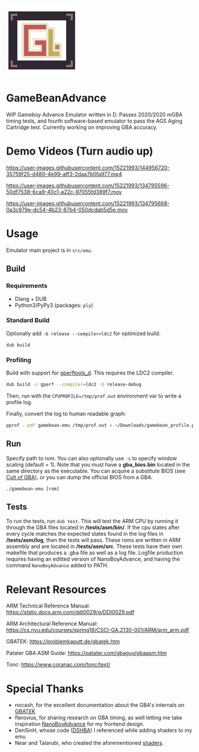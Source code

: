 ![icon](media/icon.png)



# GameBeanAdvance
WIP Gameboy Advance Emulator written in D. Passes 2020/2020 mGBA timing tests, and fourth software-based emulator to pass the AGS Aging Cartridge test. Currently working on improving GBA accuracy.

# Demo Videos (Turn audio up)

https://user-images.githubusercontent.com/15221993/144956720-35759f25-d480-4e99-aff3-2daa7b0fa977.mp4


https://user-images.githubusercontent.com/15221993/134795596-50df7538-6ca9-40c1-a22c-97055fd389f7.mov


https://user-images.githubusercontent.com/15221993/134795668-0a3c979e-dc54-4b23-87b4-050dcdab5d5e.mov


# Usage
Emulator main project is in `src/emu`.

## Build

### Requirements
+ Dlang + DUB
+ Python3/PyPy3 (packages: `ply`)

### Standard Build

Optionally add `-b release --compiler=ldc2` for optimized build.

```
dub build
```

### Profiling

Build with support for [gperftools_d](https://github.com/prasunanand/gperftools_d). This requires the LDC2 compiler.

```sh
dub build -c gperf --compiler=ldc2 -b release-debug
```

Then, run with the `CPUPROFILE=/tmp/prof.out` environment var to write a profile log.

Finally, convert the log to human readable graph:
```sh
pprof --pdf gamebean-emu /tmp/prof.out > ~/Downloads/gamebean_profile.pdf
```

## Run

Specify path to rom. You can also optionally use `-s` to specify window scaling (default = 1). Note that you must have a __gba_bios.bin__ located in the same directory as the executable. You can acquire a substitute BIOS (see [Cult of GBA](https://github.com/Cult-of-GBA/BIOS)), or you can dump the official BIOS from a GBA.
```
./gamebean-emu [rom]
```

## Tests

To run the tests, run `dub test`. This will test the ARM CPU by running it through the GBA files located in __/tests/asm/bin/__. If the cpu states after every cycle matches the expected states found in the log files in __/tests/asm/log__, then the tests will pass. These roms are written in ARM assembly and are located in __/tests/asm/src__. These tests have their own makefile that produces a .gba file as well as a log file. Logfile production requires having an editted version of NanoBoyAdvance, and having the command `NanoBoyAdvance` added to PATH.

# Relevant Resources

ARM Technical Reference Manual: https://static.docs.arm.com/ddi0029/g/DDI0029.pdf

ARM Architectural Reference Manual: https://cs.nyu.edu/courses/spring18/CSCI-GA.2130-001/ARM/arm_arm.pdf

GBATEK: https://problemkaputt.de/gbatek.htm

Patater GBA ASM Guide: https://patater.com/gbaguy/gbaasm.htm

Tonc: https://www.coranac.com/tonc/text/

# Special Thanks
+ nocash, for the excellent documentation about the GBA's internals on [GBATEK](https://problemkaputt.de/gbatek.htm)
+ fleroviux, for sharing research on GBA timing, as well letting me take inspiration [NanoBoyAdvance](https://github.com/fleroviux/NanoBoyAdvance) for my frontend design.
+ DenSinH, whose code ([DSHBA]([emu](https://github.com/DenSinH/DSHBA))) I referenced while adding shaders to my emu
+ Near and Talarubi, who created the aforementioned [shaders](https://near.sh/articles/video/color-emulation).
